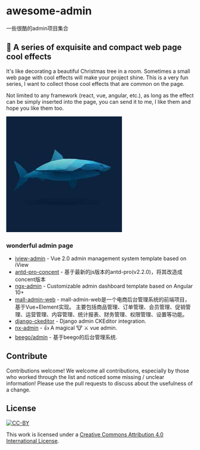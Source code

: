 # awesome-admin
一些很酷的admin项目集合

## 🚀 A series of exquisite and compact web page cool effects

It's like decorating a beautiful Christmas tree in a room. Sometimes a small web page with cool effects will make your project shine. This is a very fun series, I want to collect those cool effects that are common on the page.

Not limited to any framework (react, vue, angular, etc.), as long as the effect can be simply inserted into the page, you can send it to me, I like them and hope you like them too.

![img](https://github.com/yushuxi/awesome-admin/blob/main/1.jpeg?raw=true)


### wonderful admin page

- [iview-admin](https://github.com/iview/iview-admin) - Vue 2.0 admin management system template based on iView
- [antd-pro-concent](https://github.com/concentjs/antd-pro-concent) - 基于最新的js版本的antd-pro(v2.2.0)，将其改造成concent版本
- [ngx-admin](https://github.com/akveo/ngx-admin) - Customizable admin dashboard template based on Angular 10+
- [mall-admin-web](https://github.com/macrozheng/mall-admin-web) - mall-admin-web是一个电商后台管理系统的前端项目，基于Vue+Element实现。 主要包括商品管理、订单管理、会员管理、促销管理、运营管理、内容管理、统计报表、财务管理、权限管理、设置等功能。
- [django-ckeditor](https://github.com/django-ckeditor/django-ckeditor) - Django admin CKEditor integration.
- [nx-admin](https://github.com/mgbq/nx-admin) - 👍 A magical 🐮 ⚔ vue admin.
- [beego/admin](https://github.com/beego/admin) - 基于beego的后台管理系统.


## Contribute
Contributions welcome! We welcome all contributions, especially by those who worked through the list and noticed some missing / unclear information! Please use the pull requests to discuss about the usefulness of a change.

## License

[![CC-BY](https://mirrors.creativecommons.org/presskit/buttons/88x31/svg/by.svg)](https://creativecommons.org/licenses/by/4.0/)

This work is licensed under a [Creative Commons Attribution 4.0 International License](https://creativecommons.org/licenses/by/4.0/).
